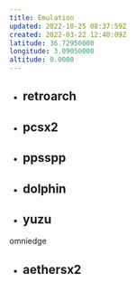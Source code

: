 ```yaml
---
title: Emulation
updated: 2022-10-25 08:37:59Z
created: 2022-03-22 12:40:09Z
latitude: 36.72950000
longitude: 3.09050000
altitude: 0.0000
---
```


- ## retroarch
    
- ## pcsx2
    
- ## ppsspp
    
- ## dolphin
    
- ## yuzu
    
omniedge
- ## aethersx2